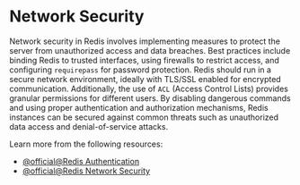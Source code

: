 # Network Security

Network security in Redis involves implementing measures to protect the server from unauthorized access and data breaches. Best practices include binding Redis to trusted interfaces, using firewalls to restrict access, and configuring `requirepass` for password protection. Redis should run in a secure network environment, ideally with TLS/SSL enabled for encrypted communication. Additionally, the use of `ACL` (Access Control Lists) provides granular permissions for different users. By disabling dangerous commands and using proper authentication and authorization mechanisms, Redis instances can be secured against common threats such as unauthorized data access and denial-of-service attacks.

Learn more from the following resources:

- [@official@Redis Authentication](https://redis.io/docs/latest/operate/oss_and_stack/management/security/#authentication)
- [@official@Redis Network Security](https://redis.io/docs/latest/operate/rc/security/database-security/network-security/)
